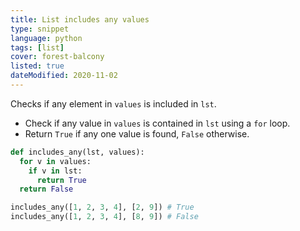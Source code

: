 ```yaml
---
title: List includes any values
type: snippet
language: python
tags: [list]
cover: forest-balcony
listed: true
dateModified: 2020-11-02
---
```


Checks if any element in `values` is included in `lst`.

- Check if any value in `values` is contained in `lst` using a `for` loop.
- Return `True` if any one value is found, `False` otherwise.

```py
def includes_any(lst, values):
  for v in values:
    if v in lst:
      return True
  return False

includes_any([1, 2, 3, 4], [2, 9]) # True
includes_any([1, 2, 3, 4], [8, 9]) # False
```
